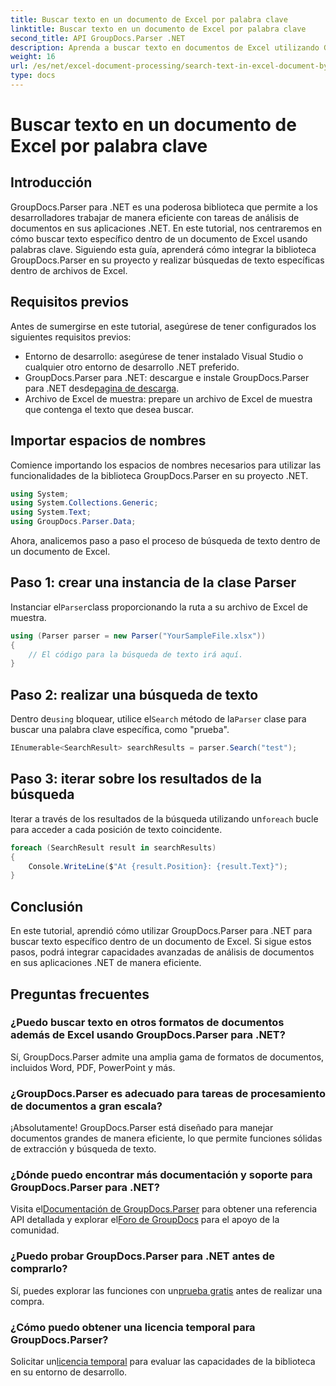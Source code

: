 ```yaml
---
title: Buscar texto en un documento de Excel por palabra clave
linktitle: Buscar texto en un documento de Excel por palabra clave
second_title: API GroupDocs.Parser .NET
description: Aprenda a buscar texto en documentos de Excel utilizando GroupDocs.Parser para .NET. Integre capacidades avanzadas de búsqueda de texto en sus aplicaciones .NET.
weight: 16
url: /es/net/excel-document-processing/search-text-in-excel-document-by-keyword/
type: docs
---
```

# Buscar texto en un documento de Excel por palabra clave

## Introducción
GroupDocs.Parser para .NET es una poderosa biblioteca que permite a los desarrolladores trabajar de manera eficiente con tareas de análisis de documentos en sus aplicaciones .NET. En este tutorial, nos centraremos en cómo buscar texto específico dentro de un documento de Excel usando palabras clave. Siguiendo esta guía, aprenderá cómo integrar la biblioteca GroupDocs.Parser en su proyecto y realizar búsquedas de texto específicas dentro de archivos de Excel.
## Requisitos previos
Antes de sumergirse en este tutorial, asegúrese de tener configurados los siguientes requisitos previos:
- Entorno de desarrollo: asegúrese de tener instalado Visual Studio o cualquier otro entorno de desarrollo .NET preferido.
-  GroupDocs.Parser para .NET: descargue e instale GroupDocs.Parser para .NET desde[pagina de descarga](https://releases.groupdocs.com/parser/net/).
- Archivo de Excel de muestra: prepare un archivo de Excel de muestra que contenga el texto que desea buscar.

## Importar espacios de nombres
Comience importando los espacios de nombres necesarios para utilizar las funcionalidades de la biblioteca GroupDocs.Parser en su proyecto .NET.
```csharp
using System;
using System.Collections.Generic;
using System.Text;
using GroupDocs.Parser.Data;
```

Ahora, analicemos paso a paso el proceso de búsqueda de texto dentro de un documento de Excel.
## Paso 1: crear una instancia de la clase Parser
 Instanciar el`Parser`class proporcionando la ruta a su archivo de Excel de muestra.
```csharp
using (Parser parser = new Parser("YourSampleFile.xlsx"))
{
    // El código para la búsqueda de texto irá aquí.
}
```
## Paso 2: realizar una búsqueda de texto
 Dentro de`using` bloquear, utilice el`Search` método de la`Parser` clase para buscar una palabra clave específica, como "prueba".
```csharp
IEnumerable<SearchResult> searchResults = parser.Search("test");
```
## Paso 3: iterar sobre los resultados de la búsqueda
 Iterar a través de los resultados de la búsqueda utilizando un`foreach` bucle para acceder a cada posición de texto coincidente.
```csharp
foreach (SearchResult result in searchResults)
{
    Console.WriteLine($"At {result.Position}: {result.Text}");
}
```

## Conclusión
En este tutorial, aprendió cómo utilizar GroupDocs.Parser para .NET para buscar texto específico dentro de un documento de Excel. Si sigue estos pasos, podrá integrar capacidades avanzadas de análisis de documentos en sus aplicaciones .NET de manera eficiente.

## Preguntas frecuentes
### ¿Puedo buscar texto en otros formatos de documentos además de Excel usando GroupDocs.Parser para .NET?
Sí, GroupDocs.Parser admite una amplia gama de formatos de documentos, incluidos Word, PDF, PowerPoint y más.
### ¿GroupDocs.Parser es adecuado para tareas de procesamiento de documentos a gran escala?
¡Absolutamente! GroupDocs.Parser está diseñado para manejar documentos grandes de manera eficiente, lo que permite funciones sólidas de extracción y búsqueda de texto.
### ¿Dónde puedo encontrar más documentación y soporte para GroupDocs.Parser para .NET?
 Visita el[Documentación de GroupDocs.Parser](https://tutorials.groupdocs.com/parser/net/) para obtener una referencia API detallada y explorar el[Foro de GroupDocs](https://forum.groupdocs.com/c/parser/17) para el apoyo de la comunidad.
### ¿Puedo probar GroupDocs.Parser para .NET antes de comprarlo?
 Sí, puedes explorar las funciones con un[prueba gratis](https://releases.groupdocs.com/) antes de realizar una compra.
### ¿Cómo puedo obtener una licencia temporal para GroupDocs.Parser?
 Solicitar un[licencia temporal](https://purchase.groupdocs.com/temporary-license/) para evaluar las capacidades de la biblioteca en su entorno de desarrollo.